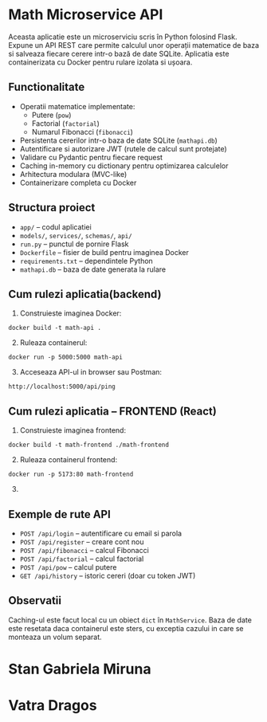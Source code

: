 # Math Microservice API

Aceasta aplicatie este un microserviciu scris în Python folosind Flask. 
Expune un API REST care permite calculul unor operații matematice de baza si salveaza fiecare cerere intr-o bază de date SQLite. 
Aplicatia este containerizata cu Docker pentru rulare izolata si ușoara.

## Functionalitate

- Operatii matematice implementate:
  - Putere (`pow`)
  - Factorial (`factorial`)
  - Numarul Fibonacci (`fibonacci`)
- Persistenta cererilor intr-o baza de date SQLite (`mathapi.db`)
- Autentificare si autorizare JWT (rutele de calcul sunt protejate)
- Validare cu Pydantic pentru fiecare request
- Caching in-memory cu dictionary pentru optimizarea calculelor
- Arhitectura modulara (MVC-like)
- Containerizare completa cu Docker

## Structura proiect

- `app/` – codul aplicatiei
- `models/`, `services/`, `schemas/`, `api/`
- `run.py` – punctul de pornire Flask
- `Dockerfile` – fisier de build pentru imaginea Docker
- `requirements.txt` – dependintele Python
- `mathapi.db` – baza de date generata la rulare

## Cum rulezi aplicatia(backend)

1. Construieste imaginea Docker:

```
docker build -t math-api .
```

2. Ruleaza containerul:

```
docker run -p 5000:5000 math-api
```

3. Acceseaza API-ul in browser sau Postman:

```
http://localhost:5000/api/ping
```

## Cum rulezi aplicatia – FRONTEND (React)
1. Construieste imaginea frontend:

```
docker build -t math-frontend ./math-frontend
```

2. Ruleaza containerul frontend:

```
docker run -p 5173:80 math-frontend
```
3. 
## Exemple de rute API

- `POST /api/login` – autentificare cu email si parola
- `POST /api/register` – creare cont nou
- `POST /api/fibonacci` – calcul Fibonacci
- `POST /api/factorial` – calcul factorial
- `POST /api/pow` – calcul putere
- `GET /api/history` – istoric cereri (doar cu token JWT)

## Observatii

Caching-ul este facut local cu un obiect `dict` în `MathService`. 
Baza de date este resetata daca containerul este sters, cu exceptia cazului in care se monteaza un volum separat. 


# Stan Gabriela Miruna
# Vatra Dragos